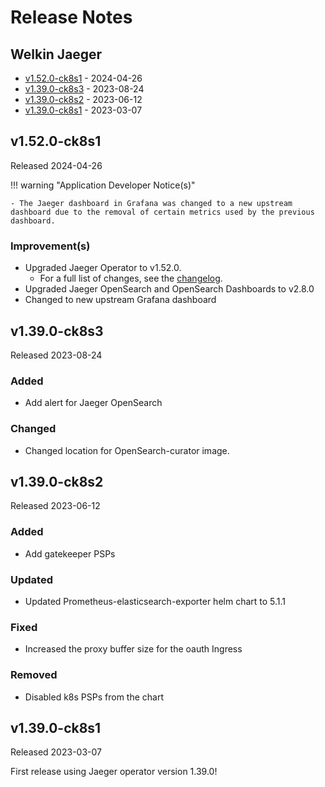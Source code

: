 # Release Notes

## Welkin Jaeger

<!-- BEGIN TOC -->

- [v1.52.0-ck8s1](#v1520-ck8s1) - 2024-04-26
- [v1.39.0-ck8s3](#v1390-ck8s3) - 2023-08-24
- [v1.39.0-ck8s2](#v1390-ck8s2) - 2023-06-12
- [v1.39.0-ck8s1](#v1390-ck8s1) - 2023-03-07
<!-- END TOC -->

## v1.52.0-ck8s1

Released 2024-04-26

!!! warning "Application Developer Notice(s)"

    - The Jaeger dashboard in Grafana was changed to a new upstream dashboard due to the removal of certain metrics used by the previous dashboard.

### Improvement(s)

- Upgraded Jaeger Operator to v1.52.0.
    - For a full list of changes, see the [changelog](https://github.com/jaegertracing/jaeger/blob/main/CHANGELOG.md#1520-2023-12-05).
- Upgraded Jaeger OpenSearch and OpenSearch Dashboards to v2.8.0
- Changed to new upstream Grafana dashboard

## v1.39.0-ck8s3

Released 2023-08-24

### Added

- Add alert for Jaeger OpenSearch

### Changed

- Changed location for OpenSearch-curator image.

## v1.39.0-ck8s2

Released 2023-06-12

### Added

- Add gatekeeper PSPs

### Updated

- Updated Prometheus-elasticsearch-exporter helm chart to 5.1.1

### Fixed

- Increased the proxy buffer size for the oauth Ingress

### Removed

- Disabled k8s PSPs from the chart

## v1.39.0-ck8s1

Released 2023-03-07

First release using Jaeger operator version 1.39.0!
